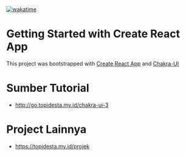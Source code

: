[![wakatime](https://wakatime.com/badge/user/68c213cd-13a4-4383-895c-d9fa85106cb4/project/9147a8e8-6383-48dd-880b-6a58c38a02a6.svg)](https://wakatime.com/badge/user/68c213cd-13a4-4383-895c-d9fa85106cb4/project/9147a8e8-6383-48dd-880b-6a58c38a02a6)

# Getting Started with Create React App

This project was bootstrapped with [Create React App](https://github.com/facebook/create-react-app) and [Chakra-UI](https://chakra-ui.com/docs/getting-started)

# Sumber Tutorial

- http://go.topidesta.my.id/chakra-ui-3

# Project Lainnya

- https://topidesta.my.id/projek

